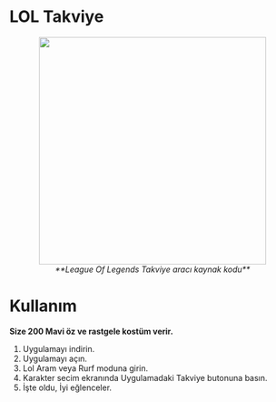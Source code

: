 # LOL Takviye

<p align="center">
  <img height=400 src="https://i.hizliresim.com/Xnp6IS.png" >
  <br>
  <i>**League Of Legends Takviye aracı kaynak kodu**</i>
</p>

# Kullanım
**Size 200 Mavi öz ve rastgele kostüm verir.**
<br>
1. Uygulamayı indirin.
2. Uygulamayı açın.
3. Lol Aram veya Rurf moduna girin.
4. Karakter secim ekranında Uygulamadaki Takviye butonuna basın.
5. İşte oldu, İyi eğlenceler.
